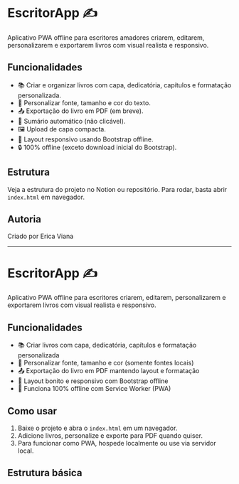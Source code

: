 # EscritorApp ✍️

Aplicativo PWA offline para escritores amadores criarem, editarem, personalizarem e exportarem livros com visual realista e responsivo.

## Funcionalidades

- 📚 Criar e organizar livros com capa, dedicatória, capítulos e formatação personalizada.
- 🎨 Personalizar fonte, tamanho e cor do texto.
- 📤 Exportação do livro em PDF (em breve).
- 🧾 Sumário automático (não clicável).
- 🖼️ Upload de capa compacta.
- 📱 Layout responsivo usando Bootstrap offline.
- 🔒 100% offline (exceto download inicial do Bootstrap).

## Estrutura

Veja a estrutura do projeto no Notion ou repositório. Para rodar, basta abrir `index.html` em navegador.

## Autoria

Criado por Erica Viana

---

# EscritorApp ✍️

Aplicativo PWA offline para escritores criarem, editarem, personalizarem e exportarem livros com visual realista e responsivo.

## Funcionalidades

- 📚 Criar livros com capa, dedicatória, capítulos e formatação personalizada
- 🎨 Personalizar fonte, tamanho e cor (somente fontes locais)
- 📤 Exportação do livro em PDF mantendo layout e formatação
- 📱 Layout bonito e responsivo com Bootstrap offline
- 📲 Funciona 100% offline com Service Worker (PWA)

## Como usar

1. Baixe o projeto e abra o `index.html` em um navegador.
2. Adicione livros, personalize e exporte para PDF quando quiser.
3. Para funcionar como PWA, hospede localmente ou use via servidor local.

## Estrutura básica

